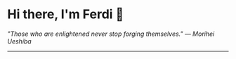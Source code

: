 <h1>Hi there, I'm Ferdi 👋</h1>

<p><em>
  "Those who are enlightened never stop forging themselves." — Morihei Ueshiba
</em></p>

---

